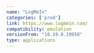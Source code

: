 ```yaml
---
name: "LogMeIn"
categories: ['prod']
link: https://www.logmein.com/
compatibility: emulation
versionFrom: "10.19.0.19950"
type: applications
---
```


